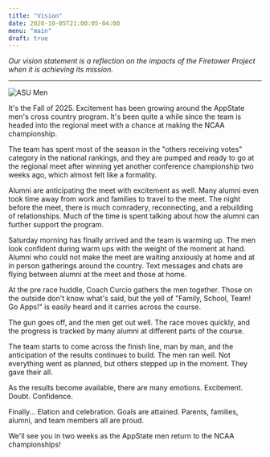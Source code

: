 ```yaml
---
title: "Vision"
date: 2020-10-05T21:00:05-04:00
menu: "main"
draft: true
---
```

*Our vision statement is a reflection on the impacts of the Firetower Project
when it is achieving its mission.*

---

![ASU Men](/warmup.png)

It's the Fall of 2025. Excitement has been growing around the AppState men's
cross country program. It's been quite a while since the team is headed into
the regional meet with a chance at making the NCAA championship.

The team has spent most of the season in the "others receiving votes" category
in the national rankings, and they are pumped and ready to go at the regional
meet after winning yet another conference championship two weeks ago, which
almost felt like a formality.

Alumni are anticipating the meet with excitement as well. Many alumni even took
time away from work and families to travel to the meet. The night before the
meet, there is much comradery, reconnecting, and a rebuilding of relationships.
Much of the time is spent talking about how the alumni can further support the
program.

Saturday morning has finally arrived and the team is warming up. The men look
confident during warm ups with the weight of the moment at hand. Alumni who
could not make the meet are waiting anxiously at home and at in person
gatherings around the country. Text messages and chats are flying between
alumni at the meet and those at home.

At the pre race huddle, Coach Curcio gathers the men together. Those on the
outside don't know what's said, but the yell of "Family, School, Team! Go
Apps!" is easily heard and it carries across the course.

The gun goes off, and the men get out well. The race moves quickly, and the
progress is tracked by many alumni at different parts of the course.

The team starts to come across the finish line, man by man, and the
anticipation of the results continues to build. The men ran well. Not
everything went as planned, but others stepped up in the moment. They gave
their all.

As the results become available, there are many emotions. Excitement. Doubt.
Confidence.

Finally... Elation and celebration. Goals are attained. Parents, families,
alumni, and team members all are proud.

We'll see you in two weeks as the AppState men return to the NCAA
championships!
